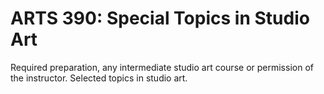 # ARTS 390: Special Topics in Studio Art

Required preparation, any intermediate studio art course or permission of the instructor. Selected topics in studio art.
